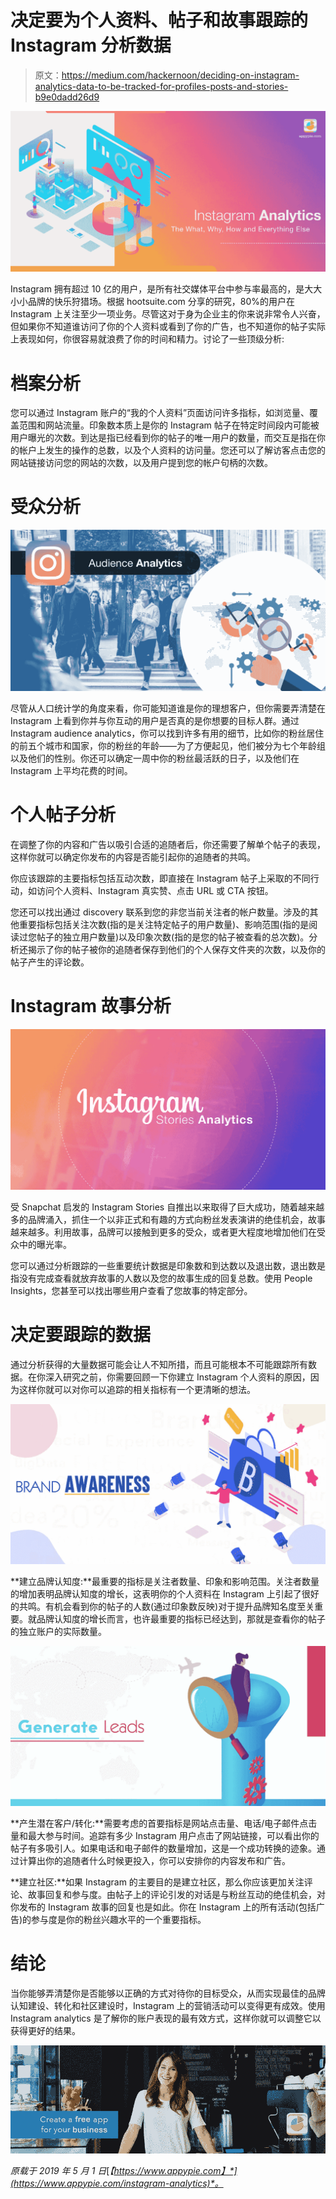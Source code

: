 # 决定要为个人资料、帖子和故事跟踪的 Instagram 分析数据

> 原文：<https://medium.com/hackernoon/deciding-on-instagram-analytics-data-to-be-tracked-for-profiles-posts-and-stories-b9e0dadd26d9>

![](img/b417977f6891171381c79e5da6b96120.png)

Instagram 拥有超过 10 亿的用户，是所有社交媒体平台中参与率最高的，是大大小小品牌的快乐狩猎场。根据 hootsuite.com 分享的研究，80%的用户在 Instagram 上关注至少一项业务。尽管这对于身为企业主的你来说非常令人兴奋，但如果你不知道谁访问了你的个人资料或看到了你的广告，也不知道你的帖子实际上表现如何，你很容易就浪费了你的时间和精力。讨论了一些顶级分析:

# 档案分析

您可以通过 Instagram 账户的“我的个人资料”页面访问许多指标，如浏览量、覆盖范围和网站流量。印象数本质上是你的 Instagram 帖子在特定时间段内可能被用户曝光的次数。到达是指已经看到你的帖子的唯一用户的数量，而交互是指在你的帐户上发生的操作的总数，以及个人资料的访问量。您还可以了解访客点击您的网站链接访问您的网站的次数，以及用户提到您的帐户句柄的次数。

# 受众分析

![](img/ac0dc950f261d137105f27aac39ff4dd.png)

尽管从人口统计学的角度来看，你可能知道谁是你的理想客户，但你需要弄清楚在 Instagram 上看到你并与你互动的用户是否真的是你想要的目标人群。通过 Instagram audience analytics，你可以找到许多有用的细节，比如你的粉丝居住的前五个城市和国家，你的粉丝的年龄——为了方便起见，他们被分为七个年龄组以及他们的性别。你还可以确定一周中你的粉丝最活跃的日子，以及他们在 Instagram 上平均花费的时间。

# 个人帖子分析

在调整了你的内容和广告以吸引合适的追随者后，你还需要了解单个帖子的表现，这样你就可以确定你发布的内容是否能引起你的追随者的共鸣。

你应该跟踪的主要指标包括互动次数，即直接在 Instagram 帖子上采取的不同行动，如访问个人资料、Instagram 真实赞、点击 URL 或 CTA 按钮。

您还可以找出通过 discovery 联系到您的非您当前关注者的帐户数量。涉及的其他重要指标包括关注次数(指的是关注特定帖子的用户数量)、影响范围(指的是阅读过您帖子的独立用户数量)以及印象次数(指的是您的帖子被查看的总次数)。分析还揭示了你的帖子被你的追随者保存到他们的个人保存文件夹的次数，以及你的帖子产生的评论数。

# Instagram 故事分析

![](img/7caa09f677824d80e19a247e2f1a4cd6.png)

受 Snapchat 启发的 Instagram Stories 自推出以来取得了巨大成功，随着越来越多的品牌涌入，抓住一个以非正式和有趣的方式向粉丝发表演讲的绝佳机会，故事越来越多。利用故事，品牌可以接触到更多的受众，或者更大程度地增加他们在受众中的曝光率。

您可以通过分析跟踪的一些重要统计数据是印象数和到达数以及退出数，退出数是指没有完成查看就放弃故事的人数以及您的故事生成的回复总数。使用 People Insights，您甚至可以找出哪些用户查看了您故事的特定部分。

# 决定要跟踪的数据

通过分析获得的大量数据可能会让人不知所措，而且可能根本不可能跟踪所有数据。在你深入研究之前，你需要回顾一下你建立 Instagram 个人资料的原因，因为这样你就可以对你可以追踪的相关指标有一个更清晰的想法。

![](img/0277dcc7a93ccb62e563d7b079dcb525.png)

**建立品牌认知度:**最重要的指标是关注者数量、印象和影响范围。关注者数量的增加表明品牌认知度的增长，这表明你的个人资料在 Instagram 上引起了很好的共鸣。有机会看到你的帖子的人数(通过印象数反映)对于提升品牌知名度至关重要。就品牌认知度的增长而言，也许最重要的指标已经达到，那就是查看你的帖子的独立账户的实际数量。

![](img/ea107cd0a444056243ad16723d80f1f9.png)

**产生潜在客户/转化:**需要考虑的首要指标是网站点击量、电话/电子邮件点击量和最大参与时间。追踪有多少 Instagram 用户点击了网站链接，可以看出你的帖子有多吸引人。如果电话和电子邮件的数量增加，这是一个成功转换的迹象。通过计算出你的追随者什么时候更投入，你可以安排你的内容发布和广告。

**建立社区:**如果 Instagram 的主要目的是建立社区，那么你应该更加关注评论、故事回复和参与度。由帖子上的评论引发的对话是与粉丝互动的绝佳机会，对你发布的 Instagram 故事的回复也是如此。你在 Instagram 上的所有活动(包括广告)的参与度是你的粉丝兴趣水平的一个重要指标。

# 结论

当你能够弄清楚你是否能够以正确的方式对待你的目标受众，从而实现最佳的品牌认知建设、转化和社区建设时，Instagram 上的营销活动可以变得更有成效。使用 Instagram analytics 是了解你的账户表现的最有效方式，这样你就可以调整它以获得更好的结果。

![](img/1e96bf025c6415ad39d90a5e9425f88b.png)

*原载于 2019 年 5 月 1 日*[*【https://www.appypie.com】*](https://www.appypie.com/instagram-analytics)*。*